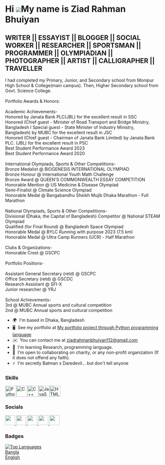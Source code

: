 Hi ![](https://user-images.githubusercontent.com/18350557/176309783-0785949b-9127-417c-8b55-ab5a4333674e.gif)My name is Ziad Rahman Bhuiyan
===========================================================================================================================================

WRITER || ESSAYIST || BLOGGER || SOCIAL WORKER || RESEARCHER || SPORTSMAN || PROGRAMMER || OLYMPIADIAN || PHOTOGRAPHER || ARTIST || CALLIGRAPHER || TRAVELLER
-------------------------------------------------------------------------------------------------------------------------------------------------------------

I had completed my Primary, Junior, and Secondary school from Monipur High School & College(main campus). Then, Higher Secondary school from Govt. Science College.<br/><br/> Portfolio Awards & Honors:<br/><br/> Academic Achievements-<br/> Honored by Janata Bank PLC(JBL) for the excellent result in SSC <br/> Honored (Chief guest - Minister of Road Transport and Bridge Ministry, Bangladesh I Special guest - State Minister of Industry Ministry, Bangladesh) by MUBC for the excellent result in JSC<br/> Honored (Chief guest - Chairman of Janata Bank Limited) by Janata Bank PLC. (JBL) for the excellent result in PSC<br/> Best Student Performance Award 2023<br/> Best Student Performance Award 2020<br/><br/> International Olympiads, Sports & Other Competitions-<br/> Bronze Medalist @ BIOGENESIS INTERNATIONAL OLYMPIAD<br/> Bronze Honour @ International Youth Math Challenge<br/> Bronze Award @ QUEEN'S COMMONWEALTH ESSAY COMPETITION<br/> Honorable Mention @ US Medicine & Disease Olympiad<br/> Semi-Finalist @ Climate Science Olympiad<br/> Honorable Medal @ Bangabandhu Sheikh Mujib Dhaka Marathon - Full Marathon<br/><br/> National Olympiads, Sports & Other Competitions-<br/> Divisional (Dhaka, the Capital of Bangladesh) Competitor @ National STEAM Olympiad<br/> Qualified (for Final Round) @ Bangladesh Space Olympiad<br/> Honorable Medal @ BYLC Running with purpose 2023 (7.5 km) <br/> Honorable Medal @ Ultra Camp Runners (UCR) - Half Marathon<br/><br/> Clubs & Organizations-<br/> Honorable Crest @ GSCPC<br/><br/> Portfolio Positions-<br/><br/> Assistant General Secretary (retd) @ GSCPC<br/> Office Secretary (retd) @ GSCDC<br/> Research Assistant @ SFI-X<br/> Junior researcher @ YRJ<br/><br/> School Achievements-<br/> 3rd @ MUBC Annual sports and cultural competition<br/> 2nd @ MUBC Annual sports and cultural competition

* 🌍  I'm based in Dhaka, Bangladesh
* 🖥️  See my portfolio at [My portfolio project through Python programming language](http://codeinplace.stanford.edu/cip3/share/WfcNo47LkQyRxWozio4Y)
* ✉️  You can contact me at [ziadrahmanbhuiyan112@gmail.com](mailto:ziadrahmanbhuiyan112@gmail.com)
* 🧠  I'm learning Research, programming language.
* 🤝  I'm open to collaborating on charity, or any non-profit organization (If it does not offend any faith).
* ⚡  I'm secretly Batman x Daredevil... but don't tell anyone

### Skills


<p align="left">
<a href="https://www.python.org/" target="_blank" rel="noreferrer"><img src="https://raw.githubusercontent.com/danielcranney/readme-generator/main/public/icons/skills/python-colored.svg" width="36" height="36" alt="Python" /></a><a href="https://docs.microsoft.com/en-us/cpp/?view=msvc-170" target="_blank" rel="noreferrer"><img src="https://raw.githubusercontent.com/danielcranney/readme-generator/main/public/icons/skills/c-colored.svg" width="36" height="36" alt="C" /></a><a href="https://docs.microsoft.com/en-us/cpp/?view=msvc-170" target="_blank" rel="noreferrer"><img src="https://raw.githubusercontent.com/danielcranney/readme-generator/main/public/icons/skills/cplusplus-colored.svg" width="36" height="36" alt="C++" /></a><a href="https://developer.mozilla.org/en-US/docs/Web/JavaScript" target="_blank" rel="noreferrer"><img src="https://raw.githubusercontent.com/danielcranney/readme-generator/main/public/icons/skills/javascript-colored.svg" width="36" height="36" alt="JavaScript" /></a><a href="https://developer.mozilla.org/en-US/docs/Glossary/HTML5" target="_blank" rel="noreferrer"><img src="https://raw.githubusercontent.com/danielcranney/readme-generator/main/public/icons/skills/html5-colored.svg" width="36" height="36" alt="HTML5" /></a>
</p>


### Socials

<p align="left"> <a href="https://www.github.com/Ziad786" target="_blank" rel="noreferrer"> <picture> <source media="(prefers-color-scheme: dark)" srcset="https://raw.githubusercontent.com/danielcranney/readme-generator/main/public/icons/socials/github-dark.svg" /> <source media="(prefers-color-scheme: light)" srcset="https://raw.githubusercontent.com/danielcranney/readme-generator/main/public/icons/socials/github.svg" /> <img src="https://raw.githubusercontent.com/danielcranney/readme-generator/main/public/icons/socials/github.svg" width="32" height="32" /> </picture> </a> <a href="http://www.instagram.com/shots_by_ziad/" target="_blank" rel="noreferrer"> <picture> <source media="(prefers-color-scheme: dark)" srcset="undefined" /> <source media="(prefers-color-scheme: light)" srcset="https://raw.githubusercontent.com/danielcranney/readme-generator/main/public/icons/socials/instagram.svg" /> <img src="https://raw.githubusercontent.com/danielcranney/readme-generator/main/public/icons/socials/instagram.svg" width="32" height="32" /> </picture> </a> <a href="https://www.linkedin.com/in/ziad-rahman-bhuiyan/" target="_blank" rel="noreferrer"> <picture> <source media="(prefers-color-scheme: dark)" srcset="https://raw.githubusercontent.com/danielcranney/readme-generator/main/public/icons/socials/linkedin-dark.svg" /> <source media="(prefers-color-scheme: light)" srcset="https://raw.githubusercontent.com/danielcranney/readme-generator/main/public/icons/socials/linkedin.svg" /> <img src="https://raw.githubusercontent.com/danielcranney/readme-generator/main/public/icons/socials/linkedin.svg" width="32" height="32" /> </picture> </a> <a href="https://www.x.com/Ziad_Bhuiyan" target="_blank" rel="noreferrer"> <picture> <source media="(prefers-color-scheme: dark)" srcset="https://raw.githubusercontent.com/danielcranney/readme-generator/main/public/icons/socials/twitter-dark.svg" /> <source media="(prefers-color-scheme: light)" srcset="https://raw.githubusercontent.com/danielcranney/readme-generator/main/public/icons/socials/twitter.svg" /> <img src="https://raw.githubusercontent.com/danielcranney/readme-generator/main/public/icons/socials/twitter.svg" width="32" height="32" /> </picture> </a> <a href="https://www.youtube.com/@Ziad_Rahman_Bhuiyan" target="_blank" rel="noreferrer"> <picture> <source media="(prefers-color-scheme: dark)" srcset="undefined" /> <source media="(prefers-color-scheme: light)" srcset="https://raw.githubusercontent.com/danielcranney/readme-generator/main/public/icons/socials/youtube.svg" /> <img src="https://raw.githubusercontent.com/danielcranney/readme-generator/main/public/icons/socials/youtube.svg" width="32" height="32" /> </picture> </a></p>

### Badges

<a href="https://github.com/Ziad786" align="left"><img src="https://github-readme-stats.vercel.app/api/top-langs/?username=Ziad786&langs_count=10&title_color=0891b2&text_color=ffffff&icon_color=0891b2&bg_color=1c1917&hide_border=true&locale=en&custom_title=Top%20%Languages" alt="Top Languages" /> <br/> Bangla <br/> English </a>
